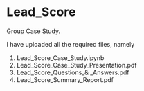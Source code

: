# Lead_Score
Group Case Study.

I have uploaded all the required files, namely
1. Lead_Score_Case_Study.ipynb
2. Lead_Score_Case_Study_Presentation.pdf
3. Lead_Score_Questions_& _Answers.pdf
4. Lead_Score_Summary_Report.pdf
